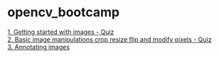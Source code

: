 # opencv_bootcamp
[1. Getting started with images - Quiz](01_Getting_Started_with_Images/readme.md)<br>
[2. Basic image manipulations crop resize flip and modify pixels - Quiz](02_Basic_Image_Manipulations_Crop_Resize_Flip_and_Modify_Pixels/readme.md)<br>
[3. Annotating images](03_Annotating_Images/readme.md)<br>